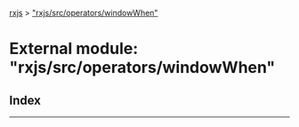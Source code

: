 [rxjs](../README.md) > ["rxjs/src/operators/windowWhen"](../modules/_rxjs_src_operators_windowwhen_.md)

# External module: "rxjs/src/operators/windowWhen"

## Index

---

